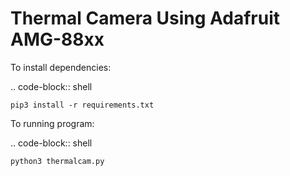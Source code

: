 # Thermal Camera Using Adafruit AMG-88xx

To install dependencies:
    
.. code-block:: shell

    pip3 install -r requirements.txt
    
To running program:
    
.. code-block:: shell

    python3 thermalcam.py